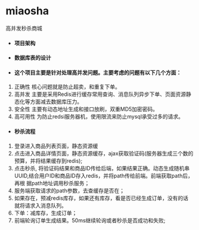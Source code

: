# miaosha
高并发秒杀商城
- #### 项目架构

- #### 数据库表的设计

- #### 这个项目主要是针对处理高并发问题。主要考虑的问题有以下几个方面：
1. 正确性  核心问题就是防止超卖，和重复下单。
2. 高并发  主要是采用Redis进行缓存常用查询、消息队列异步下单、页面资源静态化等方面减去数据库压力。
3. 安全性  主要有动态地址生成和接口放刷，双重MD5加密密码。
4. 高可用性  为防止redsi服务器机，使用限流来防止mysql承受过多的请求。

-  #### 秒杀流程
1. 登录进入商品列表页面，静态资源缓
2. 点击进入商品详情页面，静态资源缓存，ajax获取验证码(服务器生成三个数的预算，并将结果缓存到redis);
3. 点击秒杀, 将验证码结果和商品ID传给后端，如果结果正确。动态生成随机串UUID,结合用户ID和商品ID存入redis，并将path传给前端。前端获取path后，再根    据path地址调用秒杀服务；
4. 服务端获取请求的path参数，去查缓存是否在；
5. 如果存在，预减redis库存，如果还有库存，看是否已经生成订单，没有的话就将请求入消息队列。
6. 下单：减库存，生成订单；
7. 前端轮询订单生成结果。50ms继续轮询或者秒杀是否成功和失败;

